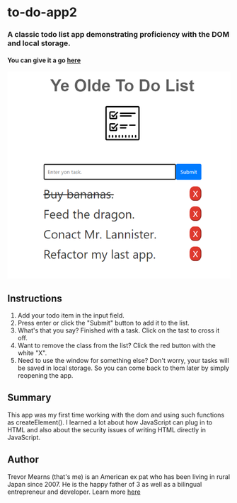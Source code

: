 # to-do-app2

 ###  A classic todo list app demonstrating proficiency with the DOM and local storage.
 
#### You can give it a go [here]( https://trevorton27.github.io/to-do-app2/)
 
 ![](todo%20app%20screenshot.png)
 
## Instructions
1. Add your todo item in the input field.
2. Press enter or click the "Submit" button to add it to the list.
3. What's that you say? Finished with a task. Click on the tast to cross it off.
4. Want to remove the class from the list? Click the red button with the white "X".
5. Need to use the window for something else? Don't worry, your tasks will be saved in local storage. So you can come back to them later by simply reopening the app.
 
## Summary
This app was my first time working with the dom and using such functions as createElement(). I learned a lot about how JavaScript can plug in to HTML and also about the security issues of writing HTML directly in JavaScript.

## Author
Trevor Mearns (that's me) is an American ex pat who has been living in rural Japan since 2007. He is the happy father of 3 as well as a bilingual entrepreneur and developer. Learn more [here](https://trevormearns.com/)

